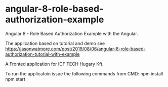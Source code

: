 # angular-8-role-based-authorization-example

Angular 8 - Role Based Authorization Example with the Angular.

The application based on tutorial and demo see https://jasonwatmore.com/post/2019/08/06/angular-8-role-based-authorization-tutorial-with-example

A Fronted application for ICF TECH Hugary Kft.

To run the applicatoin issue the following commands from CMD:
npm install
npm start
